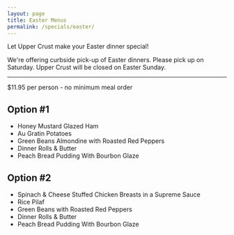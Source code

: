 ```yaml
---
layout: page
title: Easter Menus
permalink: /specials/easter/
---
```


Let Upper Crust make your Easter dinner special!

We're offering curbside pick-up of Easter dinners. Please pick up on Saturday.
Upper Crust will be closed on Easter Sunday.

---

\$11.95 per person - no minimum meal order

## Option #1

- Honey Mustard Glazed Ham
- Au Gratin Potatoes
- Green Beans Almondine with Roasted Red Peppers
- Dinner Rolls & Butter
- Peach Bread Pudding With Bourbon Glaze

## Option #2

- Spinach & Cheese Stuffed Chicken Breasts in a Supreme Sauce
- Rice Pilaf
- Green Beans with Roasted Red Peppers
- Dinner Rolls & Butter
- Peach Bread Pudding With Bourbon Glaze
